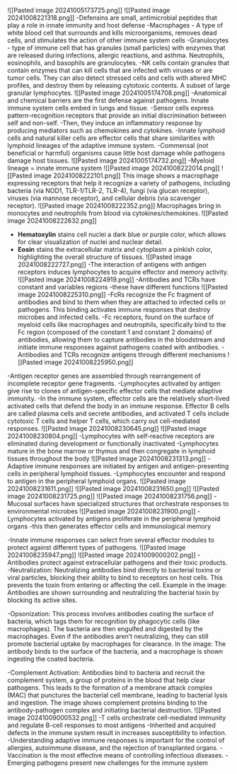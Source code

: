 ![[Pasted image 20241005173725.png]]
![[Pasted image 20241008221318.png]]
-Defensins are small, antimicrobial peptides that play a role in innate immunity and host defense
-Macrophages - A type of white blood cell that surrounds and kills microorganisms, removes dead cells, and stimulates the action of other immune system cells
-Granulocytes - type of immune cell that has granules (small particles) with enzymes that are released during infections, allergic reactions, and asthma. Neutrophils, eosinophils, and basophils are granulocytes. 
-NK cells contain granules that contain enzymes that can kill cells that are infected with viruses or are tumor cells. They can also detect stressed cells and cells with altered MHC profiles, and destroy them by releasing cytotoxic contents. A subset of large granular lymphocytes.
![[Pasted image 20241005174708.png]]
-Anatomical and chemical barriers are the first defense against pathogens. Innate immune system cells embed in lungs and tissue. 
-Sensor cells express pattern-recognition receptors that provide an initial discrimination between self and non-self.
	-Then, they induce an inflammatory response by producing mediators such as chemokines and cytokines.
-Innate lymphoid cells and natural killer cells are effector cells that share similarities with lymphoid lineages of the adaptive immune system. 
-Commensal (not beneficial or harmful) organisms cause little host damage while pathogens damage host tissues. 
![[Pasted image 20241005174732.png]]
-Myeloid lineage = innate immune system
![[Pasted image 20241008222014.png]]
![[Pasted image 20241008222101.png]]
This image shows a macrophage expressing receptors that help it recognize a variety of pathogens, including bacteria (via NOD1, TLR-1/TLR-2, TLR-4), fungi (via glucan receptor), viruses (via mannose receptor), and cellular debris (via scavenger receptor).
![[Pasted image 20241008222352.png]]
Macrophages bring in monocytes and neutrophils from blood via cytokines/chemokines.
![[Pasted image 20241008222632.png]]
- **Hematoxylin** stains cell nuclei a dark blue or purple color, which allows for clear visualization of nuclei and nuclear detail.
- **Eosin** stains the extracellular matrix and cytoplasm a pinkish color, highlighting the overall structure of tissues.
![[Pasted image 20241008222727.png]]
-The interaction of antigens with antigen receptors induces lymphocytes to acquire effector and memory activity. 
![[Pasted image 20241008224919.png]]
-Antibodies and TCRs have constant and variables regions
	-these have different functions
![[Pasted image 20241008225310.png]]
-FcRs recognize the Fc fragment of antibodies and bind to them when they are attached to infected cells or pathogens. This binding activates immune responses that destroy microbes and infected cells.
-Fc receptors, found on the surface of myeloid cells like macrophages and neutrophils, specifically bind to the Fc region (composed of the constant 1 and constant 2 domains) of antibodies, allowing them to capture antibodies in the bloodstream and initiate immune responses against pathogens coated with antibodies.
-Antibodies and TCRs recognize antigens through different mechanisms
![[Pasted image 20241008225950.png]]

-Antigen receptor genes are assembled through rearrangement of incomplete receptor gene fragments.
-Lymphocytes activated by antigen give rise to clones of antigen-specific effector cells that mediate adaptive immunity. 
	-In the immune system, effector cells are the relatively short-lived activated cells that defend the body in an immune response. Effector B cells are called plasma cells and secrete antibodies, and activated T cells include cytotoxic T cells and helper T cells, which carry out cell-mediated responses.
![[Pasted image 20241008230645.png]]
![[Pasted image 20241008230804.png]]
-Lymphocytes with self-reactive receptors are eliminated during development or functionally inactivated
-Lymphocytes mature in the bone marrow or thymus and then congregate in lymphoid tissues throughout the body
![[Pasted image 20241008231313.png]]
-Adaptive immune responses are initiated by antigen and antigen-presenting cells in peripheral lymphoid tissues.
-Lymphocytes encounter and respond to antigen in the peripheral lymphoid organs.
![[Pasted image 20241008231611.png]]
![[Pasted image 20241008231650.png]]
![[Pasted image 20241008231725.png]]
![[Pasted image 20241008231756.png]]
-Mucosal surfaces have specialized structures that orchestrate responses to environmental microbes 
![[Pasted image 20241008231900.png]]
-Lymphocytes activated by antigens proliferate in the peripheral lymphoid organs
	-this then generates effector cells and immunological memory

-Innate immune responses can select from several effector modules to protect against different types of pathogens.
![[Pasted image 20241008235947.png]]
![[Pasted image 20241009000202.png]]
-Antibodies protect against extracellular pathogens and their toxic products. 
-Neutralization:
Neutralizing antibodies bind directly to bacterial toxins or viral particles, blocking their ability to bind to receptors on host cells. This prevents the toxin from entering or affecting the cell.
Example in the image: Antibodies are shown surrounding and neutralizing the bacterial toxin by blocking its active sites.

-Opsonization:
This process involves antibodies coating the surface of bacteria, which tags them for recognition by phagocytic cells (like macrophages).
The bacteria are then engulfed and digested by the macrophages. Even if the antibodies aren’t neutralizing, they can still promote bacterial uptake by macrophages for clearance.
In the image: The antibody binds to the surface of the bacteria, and a macrophage is shown ingesting the coated bacteria.

-Complement Activation:
Antibodies bind to bacteria and recruit the complement system, a group of proteins in the blood that help clear pathogens.
This leads to the formation of a membrane attack complex (MAC) that punctures the bacterial cell membrane, leading to bacterial lysis and ingestion.
The image shows complement proteins binding to the antibody-pathogen complex and initiating bacterial destruction.
![[Pasted image 20241009000532.png]]
-T cells orchestrate cell-mediated immunity and regulate B-cell responses to most antigens
-Inherited and acquired defects in the immune system result in increases susceptibility to infection. 
-Understanding adaptive immune responses is important for the control of allergies, autoimmune disease, and the rejection of transplanted organs. 
-Vaccination is the most effective means of controlling infectious diseases. 
-Emerging pathogens present new challenges for the immune system